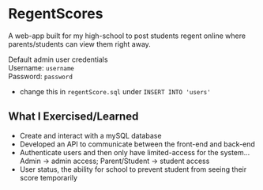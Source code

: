 # RegentScores

A web-app built for my high-school to post students regent online where parents/students can view them right away.

Default admin user credentials  
Username: ``username``  
Password: ``password``  
* change this in ``regentScore.sql`` under ``INSERT INTO 'users'``  

## What I Exercised/Learned

* Create and interact with a mySQL database
* Developed an API to communicate between the front-end and back-end
* Authenticate users and then only have limited-access for the system... Admin -> admin access; Parent/Student -> student access
* User status, the ability for school to prevent student from seeing their score temporarily